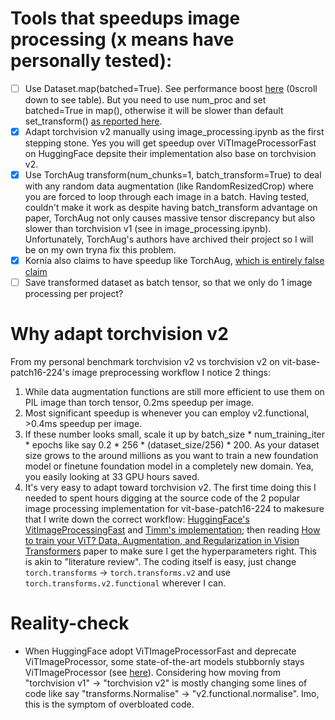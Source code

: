 # Tools that speedups image processing (x means have personally tested):
- [ ] Use Dataset.map(batched=True). See performance boost [here](https://huggingface.co/learn/nlp-course/en/chapter5/3?fw=pt#the-map-methods-superpowers) (0scroll down to see table). But you need to use num_proc and set batched=True in map(), otherwise it will be slower than default set_transform() [as reported here](https://discuss.huggingface.co/t/using-map-take-7-2x-times-longer-than-set-transform/62285).
- [x] Adapt torchvision v2 manually using image_processing.ipynb as the first stepping stone. Yes you will get speedup over ViTImageProcessorFast on HuggingFace depsite their implementation also base on torchvision v2.
- [x] Use TorchAug transform(num_chunks=1, batch_transform=True) to deal with any random data augmentation (like RandomResizedCrop) where you are forced to loop through each image in a batch. Having tested, couldn't make it work as despite having batch_transform advantage on paper, TorchAug not only causes massive tensor discrepancy but also slower than torchvision v1 (see in image_processing.ipynb). Unfortunately, TorchAug's authors have archived their project so I will be on my own tryna fix this problem.
- [x] Kornia also claims to have speedup like TorchAug, [which is entirely false claim](https://github.com/kornia/kornia/issues/1559)
- [ ] Save transformed dataset as batch tensor, so that we only do 1 image processing per project?
  
# Why adapt torchvision v2 
From my personal benchmark torchvision v2 vs torchvision v2 on vit-base-patch16-224's image preprocessing workflow I notice 2 things:
  1. While data augmentation functions are still more efficient to use them on PIL image than torch tensor, 0.2ms speedup per image.
  2. Most significant speedup is whenever you can employ v2.functional, >0.4ms speedup per image.
  3. If these number looks small, scale it up by batch_size * num_training_iter * epochs like say 0.2 * 256 * (dataset_size/256) * 200. As your dataset size grows to the around millions as you want to train a new foundation model or finetune foundation model in a completely new domain. Yea, you easily looking at 33 GPU hours saved.
  4. It's very easy to adapt toward torchvision v2. The first time doing this I needed to spent hours digging at the source code of the 2 popular image processing implementation for vit-base-patch16-224 to makesure that I write down the correct workflow: [HuggingFace's VitImageProcessingFast](https://github.com/huggingface/transformers/blob/v4.49.0/src/transformers/models/vit/image_processing_vit.py#L152-L283) and [Timm's implementation](https://github.com/huggingface/transformers/blob/main/examples/pytorch/image-classification/run_image_classification.py#L337-L362); then reading [How to train your ViT? Data, Augmentation, and Regularization in Vision Transformers](https://arxiv.org/abs/2106.10270) paper to make sure I get the hyperparameters right. This is akin to "literature review". The coding itself is easy, just change `torch.transforms` -> `torch.transforms.v2` and use `torch.transforms.v2.functional` wherever I can. 

# Reality-check
- When HuggingFace adopt ViTImageProcessorFast and deprecate ViTImageProcessor, some state-of-the-art models stubbornly stays ViTImageProcessor (see [here](https://github.com/huggingface/transformers/issues/36193)). Considering how moving from "torchvision v1" -> "torchvision v2" is mostly changing some lines of code like say "transforms.Normalise" -> "v2.functional.normalise". Imo, this is the symptom of overbloated code.
